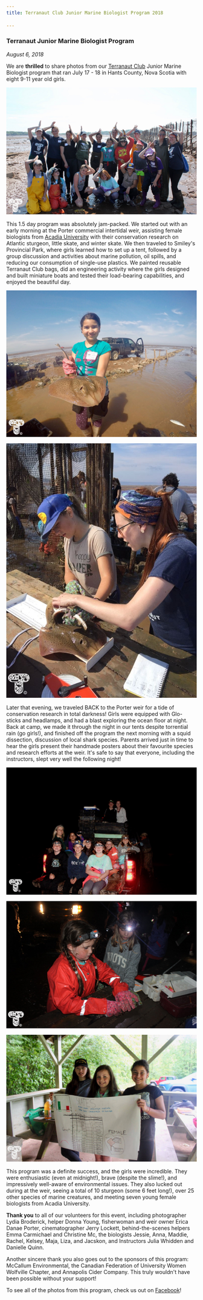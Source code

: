 ```yaml
---
title: Terranaut Club Junior Marine Biologist Program 2018

---
```


### Terranaut Junior Marine Biologist Program

*August 6, 2018*

We are **thrilled** to share photos from our [Terranaut Club](www.terranautclub.com) Junior Marine Biologist program that ran July 17 - 18 in Hants County, Nova Scotia with eight 9-11 year old girls.

![](38190295_949305978589504_8401575412504723456_o.jpg)

This 1.5 day program was absolutely jam-packed. We started out with an early morning at the Porter commercial intertidal weir, assisting female biologists from [Acadia University](www.acadiau.ca) with their conservation research on Atlantic sturgeon, little skate, and winter skate. We then traveled to Smiley's Provincial Park, where girls learned how to set up a tent, followed by a group discussion and activities about marine pollution, oil spills, and reducing our consumption of single-use plastics. We painted reusable Terranaut Club bags, did an engineering activity where the girls designed and built miniature boats and tested their load-bearing capabilities, and enjoyed the beautiful day.

![](38065427_949306845256084_2388732914499059712_o.jpg)

![](38071465_949305541922881_2551733279933857792_o.jpg)

Later that evening, we traveled BACK to the Porter weir for a tide of conservation research in total darkness! Girls were equipped with Glo-sticks and headlamps, and had a blast exploring the ocean floor at night. Back at camp, we made it through the night in our tents despite torrential rain (go girls!), and finished off the program the next morning with a squid dissection, discussion of local shark species. Parents arrived just in time to hear the girls present their handmade posters about their favourite species and research efforts at the weir. It's safe to say that everyone, including the instructors, slept very well the following night!

![](38122104_949305755256193_5351362107868708864_o.jpg)

![](38065426_949307808589321_5047809899744985088_o.jpg)

![](38017731_949307325256036_496360814823866368_o.jpg)

This program was a definite success, and the girls were incredible. They were enthusiastic (even at midnight!), brave (despite the slime!), and impressively well-aware of environmental issues. They also lucked out during at the weir, seeing a total of 10 sturgeon (some 6 feet long!), over 25 other species of marine creatures, and meeting seven young female biologists from Acadia University.

**Thank you** to all of our volunteers for this event, including photographer Lydia Broderick, helper Donna Young, fisherwoman and weir owner Erica Danae Porter, cinematographer Jerry Lockett, behind-the-scenes helpers Emma Carmichael and Christine Mc, the biologists Jessie, Anna, Maddie, Rachel, Kelsey, Maja, Liza, and Jacskon, and Instructors Julia Whidden and Danielle Quinn.

Another sincere thank you also goes out to the sponsors of this program: McCallum Environmental, the Canadian Federation of University Women Wolfville Chapter, and Annapolis Cider Company. This truly wouldn't have been possible without your support!

To see all of the photos from this program, check us out on [Facebook](https://www.facebook.com/pg/terranautclub/photos/?tab=album&album_id=949305258589576)!
